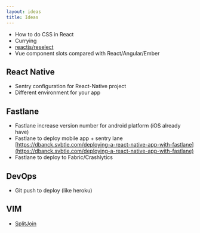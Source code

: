 ```yaml
---
layout: ideas
title: Ideas
---
```


* How to do CSS in React
* Currying
* [reactjs/reselect](https://github.com/reactjs/reselect)
* Vue component slots compared with React/Angular/Ember

## React Native
* Sentry configuration for React-Native project
* Different environment for your app


## Fastlane
* Fastlane increase version number for android platform (iOS already have)
* Fastlane to deploy mobile app + sentry lane
[https://dbanck.svbtle.com/deploying-a-react-native-app-with-fastlane](https://dbanck.svbtle.com/deploying-a-react-native-app-with-fastlane)
* Fastlane to deploy to Fabric/Crashlytics

## DevOps
* Git push to deploy (like heroku)

## VIM
* [SplitJoin](https://github.com/AndrewRadev/splitjoin.vim)

